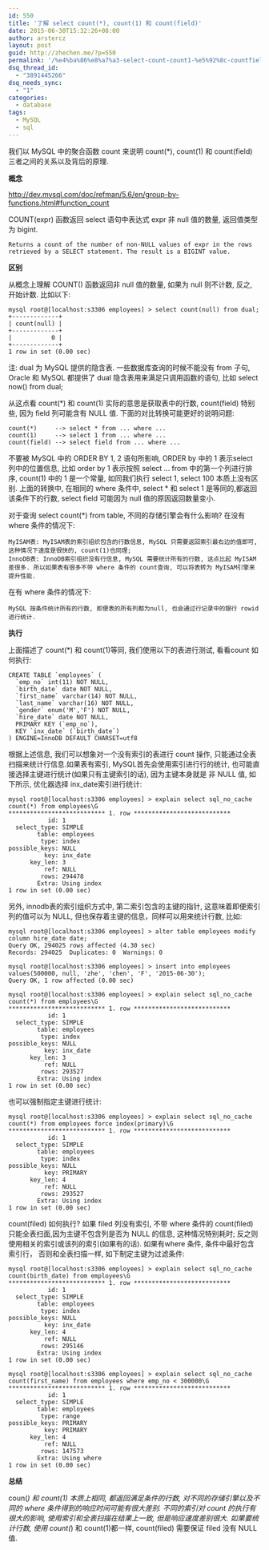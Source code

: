 ```yaml
---
id: 550
title: '了解 select count(*), count(1) 和 count(field)'
date: 2015-06-30T15:32:26+08:00
author: arstercz
layout: post
guid: http://zhechen.me/?p=550
permalink: '/%e4%ba%86%e8%a7%a3-select-count-count1-%e5%92%8c-countfield/'
dsq_thread_id:
  - "3891445266"
dsq_needs_sync:
  - "1"
categories:
  - database
tags:
  - MySQL
  - sql
---
```

我们以 MySQL 中的聚合函数 count 来说明 count(*), count(1) 和 count(field) 三者之间的关系以及背后的原理. 

<strong>概念</strong>

<a href="http://dev.mysql.com/doc/refman/5.6/en/group-by-functions.html#function_count">http://dev.mysql.com/doc/refman/5.6/en/group-by-functions.html#function_count</a>

COUNT(expr) 函数返回 select 语句中表达式 expr 非 null 值的数量, 返回值类型为 bigint.
```
Returns a count of the number of non-NULL values of expr in the rows retrieved by a SELECT statement. The result is a BIGINT value. 
``` 
<!--more-->


<strong>区别</strong>

从概念上理解 COUNT() 函数返回非 null 值的数量, 如果为 null 则不计数, 反之, 开始计数. 比如以下:
```
mysql root@[localhost:s3306 employees] > select count(null) from dual;
+-------------+
| count(null) |
+-------------+
|           0 |
+-------------+
1 row in set (0.00 sec)
```
 
注: dual 为 MySQL 提供的隐含表. 一些数据库查询的时候不能没有 from 子句, Oracle 和 MySQL 都提供了 dual 隐含表用来满足只调用函数的语句, 比如 select now() from dual;

从这点看 count(*) 和 count(1) 实际的意思是获取表中的行数, count(field) 特别些, 因为 field 列可能含有 NULL 值. 下面的对比转换可能更好的说明问题:
```
count(*)     --> select * from ... where ...
count(1)     --> select 1 from ... where ...
count(field) --> select field from ... where ...
```
不要被 MySQL 中的 ORDER BY 1, 2 语句所影响, ORDER by 中的 1 表示select 列中的位置信息, 比如 order by 1 表示按照 select ... from 中的第一个列进行排序, count(1) 中的 1 是一个常量, 如同我们执行 select 1, select 100 本质上没有区别. 上面的转换中, 在相同的 where 条件中, select * 和 select 1 是等同的,都返回该条件下的行数, select field 可能因为 null 值的原因返回数量变小.

对于查询 select count(*) from table, 不同的存储引擎会有什么影响?
在没有 where 条件的情况下:
```
MyISAM表: MyISAM表的索引组织包含的行数信息, MySQL 只需要返回索引最右边的值即可, 这种情况下速度是很快的, count(1)也同理;
InnoDB表: InnoDB索引组织没有行信息, MySQL 需要统计所有的行数, 这点比起 MyISAM差很多. 所以如果表有很多不带 where 条件的 count查询, 可以将表转为 MyISAM引擎来提升性能.
```
在有 where 条件的情况下:
```
MySQL 按条件统计所有的行数, 即便表的所有列都为null, 也会通过行记录中的银行 rowid 进行统计.
```

<strong>执行</strong>

上面描述了 count(*) 和 count(1)等同, 我们使用以下的表进行测试, 看看count 如何执行:
```
CREATE TABLE `employees` (
  `emp_no` int(11) NOT NULL,
  `birth_date` date NOT NULL,
  `first_name` varchar(14) NOT NULL,
  `last_name` varchar(16) NOT NULL,
  `gender` enum('M','F') NOT NULL,
  `hire_date` date NOT NULL,
  PRIMARY KEY (`emp_no`),
  KEY `inx_date` (`birth_date`)
) ENGINE=InnoDB DEFAULT CHARSET=utf8
```

根据上述信息, 我们可以想象对一个没有索引的表进行 count 操作, 只能通过全表扫描来统计行信息.如果表有索引, MySQL首先会使用索引进行行的统计, 也可能直接选择主键进行统计(如果只有主键索引的话), 因为主键本身就是 非 NULL 值,  如下所示, 优化器选择 inx_date索引进行统计:
```
mysql root@[localhost:s3306 employees] > explain select sql_no_cache count(*) from employees\G
*************************** 1. row ***************************
           id: 1
  select_type: SIMPLE
        table: employees
         type: index
possible_keys: NULL
          key: inx_date
      key_len: 3
          ref: NULL
         rows: 294478
        Extra: Using index
1 row in set (0.00 sec)
```
另外, innodb表的索引组织方式中, 第二索引包含的主键的指针, 这意味着即便索引列的值可以为 NULL, 但也保存着主键的信息，同样可以用来统计行数, 比如:
```
mysql root@[localhost:s3306 employees] > alter table employees modify column hire_date date;
Query OK, 294025 rows affected (4.30 sec)
Records: 294025  Duplicates: 0  Warnings: 0

mysql root@[localhost:s3306 employees] > insert into employees values(500000, null, 'zhe', 'chen', 'F', '2015-06-30');
Query OK, 1 row affected (0.00 sec)

mysql root@[localhost:s3306 employees] > explain select sql_no_cache count(*) from employees\G
*************************** 1. row ***************************
           id: 1
  select_type: SIMPLE
        table: employees
         type: index
possible_keys: NULL
          key: inx_date
      key_len: 3
          ref: NULL
         rows: 293527
        Extra: Using index
1 row in set (0.00 sec)
```
也可以强制指定主键进行统计:
```
mysql root@[localhost:s3306 employees] > explain select sql_no_cache count(*) from employees force index(primary)\G
*************************** 1. row ***************************
           id: 1
  select_type: SIMPLE
        table: employees
         type: index
possible_keys: NULL
          key: PRIMARY
      key_len: 4
          ref: NULL
         rows: 293527
        Extra: Using index
1 row in set (0.00 sec)
```

count(filed) 如何执行?
如果 filed 列没有索引, 不带 where 条件的 count(filed) 只能全表扫面,因为主键不包含列是否为 NULL 的信息, 这种情况特别耗时; 反之则使用相关的索引或该列的索引(如果有的话). 如果有where 条件, 条件中最好包含索引行， 否则和全表扫描一样, 如下制定主键为过滤条件:
```
mysql root@[localhost:s3306 employees] > explain select sql_no_cache count(birth_date) from employees\G
*************************** 1. row ***************************
           id: 1
  select_type: SIMPLE
        table: employees
         type: index
possible_keys: NULL
          key: inx_date
      key_len: 4
          ref: NULL
         rows: 295146
        Extra: Using index
1 row in set (0.00 sec)

mysql root@[localhost:s3306 employees] > explain select sql_no_cache count(first_name) from employees where emp_no < 300000\G
*************************** 1. row ***************************
           id: 1
  select_type: SIMPLE
        table: employees
         type: range
possible_keys: PRIMARY
          key: PRIMARY
      key_len: 4
          ref: NULL
         rows: 147573
        Extra: Using where
1 row in set (0.00 sec)
```

<strong>总结</strong>

coun(*) 和 count(1) 本质上相同, 都返回满足条件的行数, 对不同的存储引擎以及不同的 where 条件得到的响应时间可能有很大差别. 
不同的索引对 count 的执行有很大的影响, 使用索引和全表扫描在结果上一致, 但是响应速度差别很大.
如果要统计行数, 使用 count(*) 和 count(1)都一样, count(filed) 需要保证 filed 没有 NULL 值.
